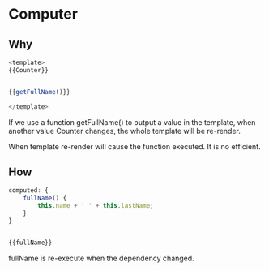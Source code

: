 # Computer

## Why
```js
<template>
{{Counter}}


{{getFullName()}}

</template>
```
If we use a function getFullName() to output a value in the template, when another value Counter changes,
the whole template will be re-render. 

When template re-render will cause the function executed. It is no efficient.

## How
```js
computed: { 
    fullName() {
        this.name + ' ' + this.lastName;
    }
}


{{fullName}}
```
fullName is re-execute when the dependency changed.




